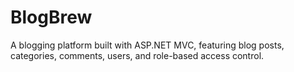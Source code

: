 # BlogBrew
A blogging platform built with ASP.NET MVC, featuring blog posts, categories, comments, users, and role-based access control.
